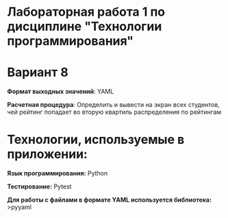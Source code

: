 # Лабораторная работа 1 по дисциплине "Технологии программирования"

# Вариант 8

**Формат выходных значений**: YAML

**Расчетная процедура**: Определить и вывести на экран всех студентов, чей
рейтинг попадает во вторую квартиль распределения по рейтингам

# Технологии, используемые в приложении: 

**Язык программирования:** Python

**Тестирование:** Pytest

**Для работы с файлами в формате YAML используется библиотека:** >pyyaml
